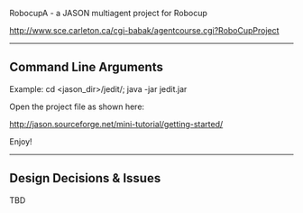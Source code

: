 RobocupA - a JASON multiagent project for Robocup 

http://www.sce.carleton.ca/cgi-babak/agentcourse.cgi?RoboCupProject

----------------------
Command Line Arguments
----------------------

Example:  cd <jason_dir>/jedit/; java -jar jedit.jar

Open the project file as shown here:

http://jason.sourceforge.net/mini-tutorial/getting-started/

Enjoy!

-------------------------
Design Decisions & Issues
-------------------------
TBD

